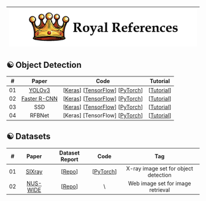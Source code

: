 |![image](https://github.com/Royal-526/Royal-References/blob/master/logo.png)|
|---|


## ☯️ Object Detection

|#|Paper|Code|Tutorial|
|:---:|:---:|:---:|:---:|
|01|[YOLOv3](https://github.com/ldkong1205/MSc-Dissertation/blob/master/PAPERS/%E3%80%8CYOLOv3%E3%80%8D.pdf)|[[Keras](https://github.com/qqwweee/keras-yolo3)] [[TensorFlow](https://github.com/YunYang1994/tensorflow-yolov3)] [[PyTorch](https://github.com/eriklindernoren/PyTorch-YOLOv3)]|[[Tutorial](https://medium.com/@viirya/yolo-a-very-simple-tutorial-8d573a303480)]|
|02|[Faster R-CNN](https://github.com/ldkong1205/MSc-Dissertation/blob/master/PAPERS/%E3%80%8CFaster%20R-CNN%E3%80%8D.pdf)|[[Keras](https://github.com/you359/Keras-FasterRCNN)] [[TensorFlow](https://github.com/endernewton/tf-faster-rcnn)] [[PyTorch](https://github.com/jwyang/faster-rcnn.pytorch)]|[[Tutorial](https://medium.com/@smallfishbigsea/faster-r-cnn-explained-864d4fb7e3f8)]|
|03|SSD|[[Keras](https://github.com/kuhung/SSD_keras)] [[TensorFlow](https://github.com/balancap/SSD-Tensorflow)] [[PyTorch](https://github.com/amdegroot/ssd.pytorch)]|[[Tutorial](https://medium.com/@smallfishbigsea/understand-ssd-and-implement-your-own-caa3232cd6ad)]|
|04|RFBNet|[Keras] [TensorFlow] [[PyTorch](https://github.com/ruinmessi/RFBNet)]|[[Tutorial](https://blog.csdn.net/u014380165/article/details/81556769)]|

## ☯️ Datasets

|#|Paper|Dataset Report|Code|Tag|
|:---:|:---:|:---:|:---:|:---:|
|01|[SIXray](https://github.com/ldkong1205/MSc-Dissertation/blob/master/PAPERS/%E3%80%8CSIXray%E3%80%8D.pdf)|[[Repo](https://github.com/MeioJane/SIXray)]|[[PyTorch](https://github.com/MeioJane/CHR)]|X-ray image set for object detection|
|02|[NUS-WIDE](https://lms.comp.nus.edu.sg/wp-content/uploads/2019/research///nuswide/nuswide-civr2009.pdf)|[[Repo](https://lms.comp.nus.edu.sg/wp-content/uploads/2019/research///nuswide/NUS-WIDE.html)]| \ |Web image set for image retrieval|

